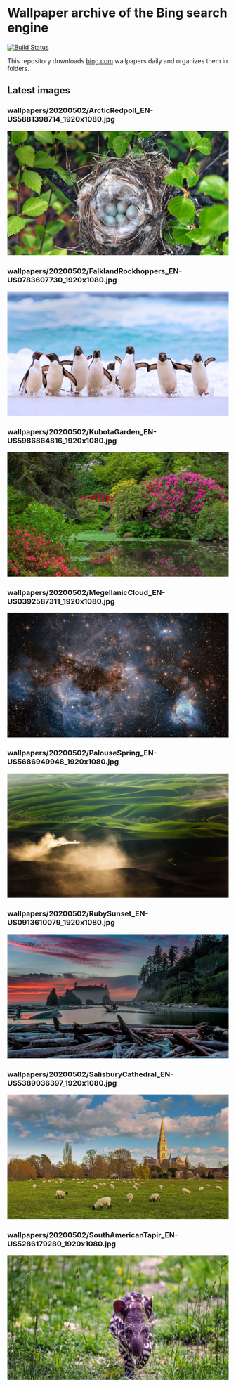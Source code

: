 # Wallpaper archive of the Bing search engine

[![Build Status](https://travis-ci.org/kijart/bing-daily-images-dl.svg?branch=wallpapers)](https://travis-ci.org/kijart/bing-daily-images-dl)

This repository downloads [bing.com](https://www.bing.com) wallpapers daily and organizes them in folders.

## Latest images

<!-- Wallpapers -->

### wallpapers/20200502/ArcticRedpoll_EN-US5881398714_1920x1080.jpg

![wallpapers/20200502/ArcticRedpoll_EN-US5881398714_1920x1080.jpg](wallpapers/20200502/ArcticRedpoll_EN-US5881398714_1920x1080.jpg)

### wallpapers/20200502/FalklandRockhoppers_EN-US0783607730_1920x1080.jpg

![wallpapers/20200502/FalklandRockhoppers_EN-US0783607730_1920x1080.jpg](wallpapers/20200502/FalklandRockhoppers_EN-US0783607730_1920x1080.jpg)

### wallpapers/20200502/KubotaGarden_EN-US5986864816_1920x1080.jpg

![wallpapers/20200502/KubotaGarden_EN-US5986864816_1920x1080.jpg](wallpapers/20200502/KubotaGarden_EN-US5986864816_1920x1080.jpg)

### wallpapers/20200502/MegellanicCloud_EN-US0392587311_1920x1080.jpg

![wallpapers/20200502/MegellanicCloud_EN-US0392587311_1920x1080.jpg](wallpapers/20200502/MegellanicCloud_EN-US0392587311_1920x1080.jpg)

### wallpapers/20200502/PalouseSpring_EN-US5686949948_1920x1080.jpg

![wallpapers/20200502/PalouseSpring_EN-US5686949948_1920x1080.jpg](wallpapers/20200502/PalouseSpring_EN-US5686949948_1920x1080.jpg)

### wallpapers/20200502/RubySunset_EN-US0913610079_1920x1080.jpg

![wallpapers/20200502/RubySunset_EN-US0913610079_1920x1080.jpg](wallpapers/20200502/RubySunset_EN-US0913610079_1920x1080.jpg)

### wallpapers/20200502/SalisburyCathedral_EN-US5389036397_1920x1080.jpg

![wallpapers/20200502/SalisburyCathedral_EN-US5389036397_1920x1080.jpg](wallpapers/20200502/SalisburyCathedral_EN-US5389036397_1920x1080.jpg)

### wallpapers/20200502/SouthAmericanTapir_EN-US5286179280_1920x1080.jpg

![wallpapers/20200502/SouthAmericanTapir_EN-US5286179280_1920x1080.jpg](wallpapers/20200502/SouthAmericanTapir_EN-US5286179280_1920x1080.jpg)

